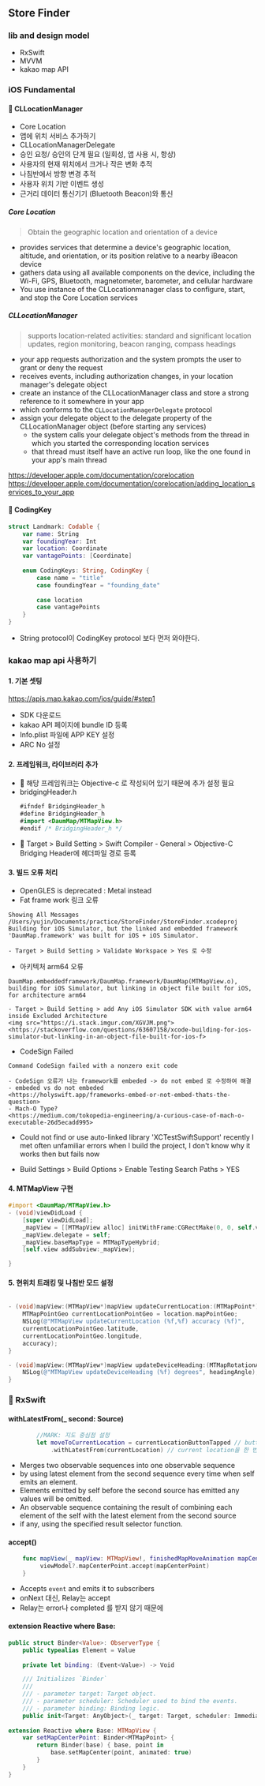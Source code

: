 #  

## Store Finder

### lib and design model
- RxSwift
- MVVM
- kakao map API

### iOS Fundamental

#### 📍 CLLocationManager

- Core Location
- 앱에 위치 서비스 추가하기
- CLLocationManagerDelegate
- 승인 요청/ 승인의 단계 필요 (일회성, 앱 사용 시, 항상)
- 사용자의 현재 위치에서 크거나 작은 변화 추적
- 나침반에서 방향 변경 추적
- 사용자 위치 기반 이벤트 생성
- 근거리 데이터 통신기기 (Bluetooth Beacon)와 통신

##### Core Location
> Obtain the geographic location and orientation of a device

- provides services that determine a device's geographic location, altitude, and orientation, or its position relative to a nearby iBeacon device
- gathers data using all available components on the device, including the Wi-Fi, GPS, Bluetooth, magnetometer, barometer, and cellular hardware
- You use instance of the CLLocationmanager class to configure, start, and stop the Core Location services

##### CLLocationManager
> supports location-related activities: standard and significant location updates, region monitoring, beacon ranging, compass headings

- your app requests authorization and the system prompts the user to grant or deny the request
- receives events, including authorization changes, in your location manager's delegate object
- create an instance of the CLLocationManager class and store a strong reference to it somewhere in your app
- which conforms to the `CLLocationManagerDelegate` protocol
- assign your delegate object to the delegate property of the CLLocationManager object (before starting any services)
    - the system calls your delegate object's methods from the thread in which you started the corresponding location services
    - that thread must itself have an active run loop, like the one found in your app's main thread

<https://developer.apple.com/documentation/corelocation>
<https://developer.apple.com/documentation/corelocation/adding_location_services_to_your_app>

#### 🔑 CodingKey

```swift
struct Landmark: Codable {
    var name: String
    var foundingYear: Int
    var location: Coordinate
    var vantagePoints: [Coordinate]
    
    enum CodingKeys: String, CodingKey {
        case name = "title"
        case foundingYear = "founding_date"
        
        case location
        case vantagePoints
    }
}
```

- String protocol이 CodingKey protocol 보다 먼저 와야한다.

### kakao map api 사용하기

#### 1. 기본 셋팅
<https://apis.map.kakao.com/ios/guide/#step1>

- SDK 다운로드
- kakao API 페이지에 bundle ID 등록
- Info.plist 파일에 APP KEY 설정
- ARC No 설정

#### 2. 프레임워크, 라이브러리 추가

- 🎯 해당 프레임워크는 Objective-c 로 작성되어 있기 때문에 추가 설정 필요
- bridgingHeader.h
    ```swift
    #ifndef BridgingHeader_h
    #define BridgingHeader_h
    #import <DaumMap/MTMapView.h>
    #endif /* BridgingHeader_h */
    ```
- 🍉 Target > Build Setting > Swift Compiler - General > Objective-C Bridging Header에 헤더파일 경로 등록

#### 3. 빌드 오류 처리

- OpenGLES is deprecated : Metal instead
- Fat frame work 링크 오류 
```
Showing All Messages
/Users/yujin/Documents/practice/StoreFinder/StoreFinder.xcodeproj Building for iOS Simulator, but the linked and embedded framework 'DaumMap.framework' was built for iOS + iOS Simulator.
```
    - Target > Build Setting > Validate Workspace > Yes 로 수정

- 아키텍처 arm64 오류 
```
DaumMap.embeddedframework/DaumMap.framework/DaumMap(MTMapView.o), building for iOS Simulator, but linking in object file built for iOS, for architecture arm64
```
    - Target > Build Setting > add Any iOS Simulator SDK with value arm64 inside Excluded Architecture
    <img src="https://i.stack.imgur.com/XGVJM.png">
    <https://stackoverflow.com/questions/63607158/xcode-building-for-ios-simulator-but-linking-in-an-object-file-built-for-ios-f>

- CodeSign Failed
```
Command CodeSign failed with a nonzero exit code
```
    - CodeSign 오류가 나는 framework를 embeded -> do not embed 로 수정하여 해결
    - embeded vs do not embeded
    <https://holyswift.app/frameworks-embed-or-not-embed-thats-the-question>
    - Mach-O Type? 
    <https://medium.com/tokopedia-engineering/a-curious-case-of-mach-o-executable-26d5ecadd995>
    
- Could not find or use auto-linked library 'XCTestSwiftSupport'
recently I met often unfamiliar errors when I build the project,
I don't know why it works then but fails now

- Build Settings > Build Options > Enable Testing Search Paths > YES



#### 4. MTMapView 구현

```objective-c
#import <DaumMap/MTMapView.h>
- (void)viewDidLoad {
    [super viewDidLoad];
    _mapView = [[MTMapView alloc] initWithFrame:CGRectMake(0, 0, self.view.frame.size.width, self.view.frame.size.height)];
    _mapView.delegate = self;
    _mapView.baseMapType = MTMapTypeHybrid;
    [self.view addSubview:_mapView];

}
```

#### 5. 현위치 트래킹 및 나침반 모드 설정

```objective-c

- (void)mapView:(MTMapView*)mapView updateCurrentLocation:(MTMapPoint*)location withAccuracy:(MTMapLocationAccuracy)accuracy {
    MTMapPointGeo currentLocationPointGeo = location.mapPointGeo;
    NSLog(@"MTMapView updateCurrentLocation (%f,%f) accuracy (%f)",
    currentLocationPointGeo.latitude,
    currentLocationPointGeo.longitude,
    accuracy);
}

- (void)mapView:(MTMapView*)mapView updateDeviceHeading:(MTMapRotationAngle)headingAngle {
    NSLog(@"MTMapView updateDeviceHeading (%f) degrees", headingAngle);
}

```

### 🚀 RxSwift

#### withLatestFrom(_ second: Source)

```swift
        //MARK: 지도 중심점 설정
        let moveToCurrentLocation = currentLocationButtonTapped // button이 tapped 되었을 때에
            .withLatestFrom(currentLocation) // current location을 한 번이라도 받은 이 후에
```
- Merges two observable sequences into one observable sequence 
- by using latest element from the second sequence every time when self emits an element.
- Elements emitted by self before the second source has emitted any values will be omitted.
- An observable sequence containing the result of combining each element of the self with the latest element from the second source
- if any, using the specified result selector function.

#### accept()

```swift
    func mapView(_ mapView: MTMapView!, finishedMapMoveAnimation mapCenterPoint: MTMapPoint!) {
         viewModel?.mapCenterPoint.accept(mapCenterPoint)
    }
```
- Accepts `event` and emits it to subscribers
- onNext 대신, Relay는 accept
- Relay는 error나 completed 를 받지 않기 때문에


#### extension Reactive where Base: 

```swift
public struct Binder<Value>: ObserverType {
    public typealias Element = Value
    
    private let binding: (Event<Value>) -> Void

    /// Initializes `Binder`
    ///
    /// - parameter target: Target object.
    /// - parameter scheduler: Scheduler used to bind the events.
    /// - parameter binding: Binding logic.
    public init<Target: AnyObject>(_ target: Target, scheduler: ImmediateSchedulerType = MainScheduler(), binding: @escaping (Target, Value) -> Void) {
    
extension Reactive where Base: MTMapView {
    var setMapCenterPoint: Binder<MTMapPoint> {
        return Binder(base) { base, point in
            base.setMapCenter(point, animated: true)
        }
    }
}
```
